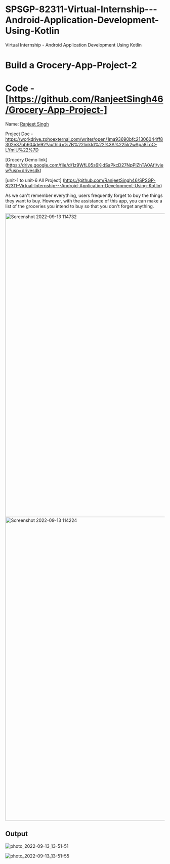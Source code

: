 # SPSGP-82311-Virtual-Internship---Android-Application-Development-Using-Kotlin
Virtual Internship - Android Application Development Using Kotlin
# Build a Grocery-App-Project-2 
# Code - [https://github.com/RanjeetSingh46/Grocery-App-Project-]
Name: [Ranjeet Singh](https://github.com/RanjeetSingh46)

Project Doc - https://workdrive.zohoexternal.com/writer/open/1ma93690bfc21306044ff8302e37bb604de92?authId=%7B%22linkId%22%3A%225k2wApa8ToC-LYmlU%22%7D

[Grocery Demo link] (https://drive.google.com/file/d/1z9WfL05s6KidSaPkcD27NpPlZhTA0Afi/view?usp=drivesdk)

[unit-1 to unit-6 All Project] (https://github.com/RanjeetSingh46/SPSGP-82311-Virtual-Internship---Android-Application-Development-Using-Kotlin)
<p>

As we can't remember everything, users frequently forget to buy the things they want to buy. However, with the assistance of this app, you can make a list of the groceries you intend to buy so that you don't forget anything.

</p>
<img width="960" alt="Screenshot 2022-09-13 114732" src="https://user-images.githubusercontent.com/83489094/189833225-3fac3e67-4bce-40aa-80a1-0d0b30e65b53.png">
<img width="960" alt="Screenshot 2022-09-13 114224" src="https://user-images.githubusercontent.com/83489094/189833241-46a4de49-ec8f-40b9-85e1-d426aa034756.png">


<h2>Output
</h2>

![photo_2022-09-13_13-51-51](https://user-images.githubusercontent.com/83489094/189850503-3d5f6c16-ad6a-4cc4-a965-eb0ef2e8f925.jpg)


![photo_2022-09-13_13-51-55](https://user-images.githubusercontent.com/83489094/189850535-c992481d-9cb0-4fd9-bfa7-97cc79a535d2.jpg)
